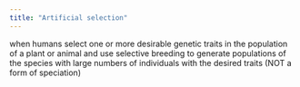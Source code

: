 ```yaml
---
title: "Artificial selection"
---
```

when humans select one or more desirable genetic traits in the population of a plant or animal and use selective breeding to generate populations of the species with large numbers of individuals with the desired traits (NOT a form of speciation)

